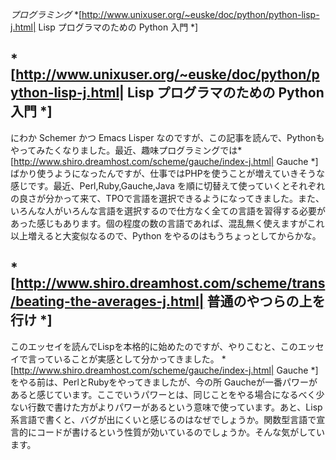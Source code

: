 *プログラミング* *[http://www.unixuser.org/~euske/doc/python/python-lisp-j.html| Lisp プログラマのための Python 入門 *]
## *[http://www.unixuser.org/~euske/doc/python/python-lisp-j.html| Lisp プログラマのための Python 入門 *]
にわか Schemer かつ Emacs Lisper なのですが、この記事を読んで、Pythonもやってみたくなりました。最近、趣味プログラミングでは*[http://www.shiro.dreamhost.com/scheme/gauche/index-j.html| Gauche *] ばかり使うようになったんですが、仕事ではPHPを使うことが増えていきそうな感じです。最近、Perl,Ruby,Gauche,Java を順に切替えて使っていくとそれぞれの良さが分かって来て、TPOで言語を選択できるようになってきました。また、いろんな人がいろんな言語を選択するので仕方なく全ての言語を習得する必要があった感じもあります。個の程度の数の言語であれば、混乱無く使えますがこれ以上増えると大変似なるので、Python をやるのはもうちょっとしてからかな。

## *[http://www.shiro.dreamhost.com/scheme/trans/beating-the-averages-j.html| 普通のやつらの上を行け *]
このエッセイを読んでLispを本格的に始めたのですが、やりこむと、このエッセイで言っていることが実感として分かってきました。 *[http://www.shiro.dreamhost.com/scheme/gauche/index-j.html| Gauche *] をやる前は、PerlとRubyをやってきましたが、今の所 Gaucheが一番パワーがあると感じています。ここでいうパワーとは、同じことをやる場合になるべく少ない行数で書けた方がよりパワーがあるという意味で使っています。あと、Lisp系言語で書くと、バグが出にくいと感じるのはなぜでしょうか。関数型言語で宣言的にコードが書けるという性質が効いているのでしょうか。そんな気がしています。
